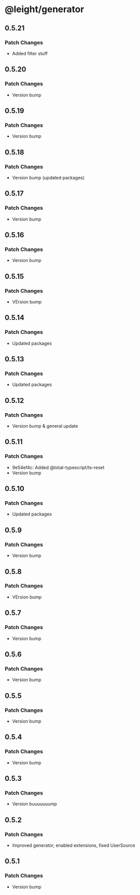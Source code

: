 # @leight/generator

## 0.5.21

### Patch Changes

- Added filter stuff

## 0.5.20

### Patch Changes

- Version bump

## 0.5.19

### Patch Changes

- Version bump

## 0.5.18

### Patch Changes

- Version bump (updated packages)

## 0.5.17

### Patch Changes

- Version bump

## 0.5.16

### Patch Changes

- Version bump

## 0.5.15

### Patch Changes

- VErsion bump

## 0.5.14

### Patch Changes

- Updated packages

## 0.5.13

### Patch Changes

- Updated packages

## 0.5.12

### Patch Changes

- Version bump & general update

## 0.5.11

### Patch Changes

- 9e54ef4c: Added @total-typescript/ts-reset
- Version bump

## 0.5.10

### Patch Changes

- Updated packages

## 0.5.9

### Patch Changes

- Version bump

## 0.5.8

### Patch Changes

- VErsion bump

## 0.5.7

### Patch Changes

- Version bump

## 0.5.6

### Patch Changes

- Version bump

## 0.5.5

### Patch Changes

- Version bump

## 0.5.4

### Patch Changes

- Version bump

## 0.5.3

### Patch Changes

- Version buuuuuuump

## 0.5.2

### Patch Changes

- Improved generator, enabled extensions, fixed UserSource

## 0.5.1

### Patch Changes

- Version bump
